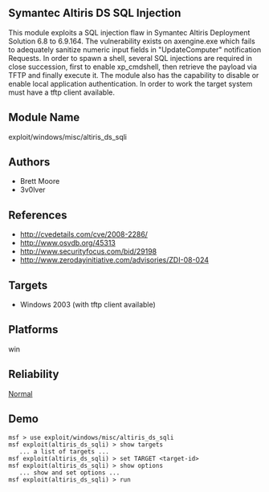 ## Symantec Altiris DS SQL Injection

This module exploits a SQL injection flaw in Symantec 
Altiris Deployment Solution 6.8 to 6.9.164. The 
vulnerability exists on axengine.exe which fails to 
adequately sanitize numeric input fields in "UpdateComputer" 
notification Requests. In order to spawn a shell, several 
SQL injections are required in close succession, first to 
enable xp_cmdshell, then retrieve the payload via TFTP and 
finally execute it. The module also has the capability to 
disable or enable local application authentication. In order 
to work the target system must have a tftp client available.


## Module Name
exploit/windows/misc/altiris_ds_sqli

## Authors
* Brett Moore
* 3v0lver


## References
* http://cvedetails.com/cve/2008-2286/
* http://www.osvdb.org/45313
* http://www.securityfocus.com/bid/29198
* http://www.zerodayinitiative.com/advisories/ZDI-08-024



## Targets
* Windows 2003 (with tftp client available)


## Platforms
win

## Reliability
[Normal](https://github.com/rapid7/metasploit-framework/wiki/Exploit-Ranking)

## Demo

```
msf > use exploit/windows/misc/altiris_ds_sqli
msf exploit(altiris_ds_sqli) > show targets
   ... a list of targets ...
msf exploit(altiris_ds_sqli) > set TARGET <target-id>
msf exploit(altiris_ds_sqli) > show options
   ... show and set options ...
msf exploit(altiris_ds_sqli) > run
```
    
    